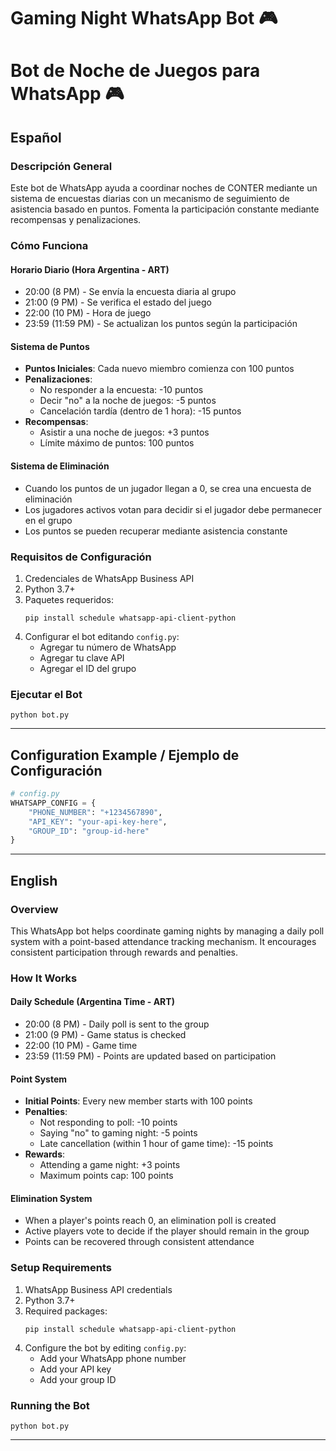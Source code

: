# Gaming Night WhatsApp Bot 🎮
# Bot de Noche de Juegos para WhatsApp 🎮

## Español

### Descripción General
Este bot de WhatsApp ayuda a coordinar noches de CONTER mediante un sistema de encuestas diarias con un mecanismo de seguimiento de asistencia basado en puntos. Fomenta la participación constante mediante recompensas y penalizaciones.

### Cómo Funciona

#### Horario Diario (Hora Argentina - ART)
- 20:00 (8 PM) - Se envía la encuesta diaria al grupo
- 21:00 (9 PM) - Se verifica el estado del juego
- 22:00 (10 PM) - Hora de juego
- 23:59 (11:59 PM) - Se actualizan los puntos según la participación

#### Sistema de Puntos
- **Puntos Iniciales**: Cada nuevo miembro comienza con 100 puntos
- **Penalizaciones**:
  - No responder a la encuesta: -10 puntos
  - Decir "no" a la noche de juegos: -5 puntos
  - Cancelación tardía (dentro de 1 hora): -15 puntos
- **Recompensas**:
  - Asistir a una noche de juegos: +3 puntos
  - Límite máximo de puntos: 100 puntos

#### Sistema de Eliminación
- Cuando los puntos de un jugador llegan a 0, se crea una encuesta de eliminación
- Los jugadores activos votan para decidir si el jugador debe permanecer en el grupo
- Los puntos se pueden recuperar mediante asistencia constante

### Requisitos de Configuración
1. Credenciales de WhatsApp Business API
2. Python 3.7+
3. Paquetes requeridos: 
   ```
   pip install schedule whatsapp-api-client-python
   ```
4. Configurar el bot editando `config.py`:
   - Agregar tu número de WhatsApp
   - Agregar tu clave API
   - Agregar el ID del grupo

### Ejecutar el Bot
```
python bot.py
```

---

## Configuration Example / Ejemplo de Configuración
```python
# config.py
WHATSAPP_CONFIG = {
    "PHONE_NUMBER": "+1234567890",
    "API_KEY": "your-api-key-here",
    "GROUP_ID": "group-id-here"
}
```

---


## English

### Overview
This WhatsApp bot helps coordinate gaming nights by managing a daily poll system with a point-based attendance tracking mechanism. It encourages consistent participation through rewards and penalties.

### How It Works

#### Daily Schedule (Argentina Time - ART)
- 20:00 (8 PM) - Daily poll is sent to the group
- 21:00 (9 PM) - Game status is checked
- 22:00 (10 PM) - Game time
- 23:59 (11:59 PM) - Points are updated based on participation

#### Point System
- **Initial Points**: Every new member starts with 100 points
- **Penalties**:
  - Not responding to poll: -10 points
  - Saying "no" to gaming night: -5 points
  - Late cancellation (within 1 hour of game time): -15 points
- **Rewards**:
  - Attending a game night: +3 points
  - Maximum points cap: 100 points

#### Elimination System
- When a player's points reach 0, an elimination poll is created
- Active players vote to decide if the player should remain in the group
- Points can be recovered through consistent attendance

### Setup Requirements
1. WhatsApp Business API credentials
2. Python 3.7+
3. Required packages: 
   ```
   pip install schedule whatsapp-api-client-python
   ```
4. Configure the bot by editing `config.py`:
   - Add your WhatsApp phone number
   - Add your API key
   - Add your group ID

### Running the Bot
```
python bot.py
```

---